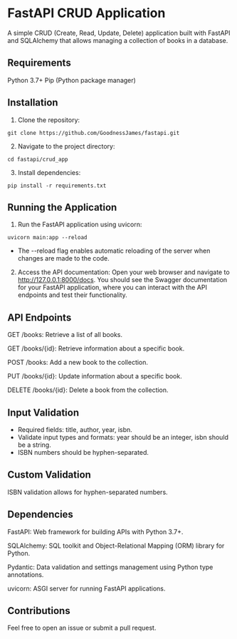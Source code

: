 # FastAPI CRUD Application
A simple CRUD (Create, Read, Update, Delete) application built with FastAPI and SQLAlchemy that allows managing a collection of books in a database.

## Requirements
Python 3.7+
Pip (Python package manager)

## Installation
1. Clone the repository:
```
git clone https://github.com/GoodnessJames/fastapi.git
```
2. Navigate to the project directory:
```
cd fastapi/crud_app
```
3. Install dependencies:
```
pip install -r requirements.txt
```
## Running the Application
1. Run the FastAPI application using uvicorn:
```
uvicorn main:app --reload
```

- The --reload flag enables automatic reloading of the server when changes are made to the code.

2. Access the API documentation: Open your web browser and navigate to http://127.0.0.1:8000/docs. You should see the Swagger documentation for your FastAPI application, where you can interact with the API endpoints and test their functionality.

## API Endpoints
GET /books: Retrieve a list of all books.

GET /books/{id}: Retrieve information about a specific book.

POST /books: Add a new book to the collection.

PUT /books/{id}: Update information about a specific book.

DELETE /books/{id}: Delete a book from the collection.

## Input Validation
- Required fields: title, author, year, isbn.
- Validate input types and formats: year should be an integer, isbn should be a string.
- ISBN numbers should be hyphen-separated.

## Custom Validation
ISBN validation allows for hyphen-separated numbers.

## Dependencies
FastAPI: Web framework for building APIs with Python 3.7+.

SQLAlchemy: SQL toolkit and Object-Relational Mapping (ORM) library for Python.

Pydantic: Data validation and settings management using Python type annotations.

uvicorn: ASGI server for running FastAPI applications.

## Contributions
Feel free to open an issue or submit a pull request.
